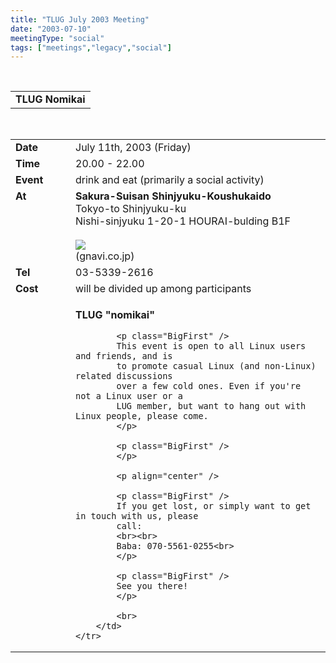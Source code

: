 ```yaml
---
title: "TLUG July 2003 Meeting"
date: "2003-07-10"
meetingType: "social"
tags: ["meetings","legacy","social"]
---
```


<br>

<table border="0" cellpadding="3" cellspacing="1" width="70%" /><tr>
		<td /><b>TLUG Nomikai</b></td></tr>
</table><br>

<table border="0" width="70%" cellpadding="1" cellspacing="1" />
	<tr />
		<td width="80" valign="top" /><b>Date</b></td>
		<td>July  11th, 2003 (Friday)<br></td>
	</tr>
	<tr />
		<td width="80" valign="top" /><b>Time</b></td>
		<td>20.00 - 22.00<br></td>
	</tr>
	<tr />
		<td width="80" valign="top" /><b>Event</b></td>
		<td>drink and eat (primarily a social activity)<br></td>
	</tr>
	<tr />
		<td width="80" valign="top" /><b>At</b></td>
		<td>
			<b>Sakura-Suisan Shinjyuku-Koushukaido</b><br>
			Tokyo-to  Shinjyuku-ku<br>
                   	Nishi-sinjyuku 1-20-1 HOURAI-bulding B1F<br>
                   	<br>
			<a href="http://r.gnavi.co.jp/g070328/map1.htm"><img src="http://r.gnavi.co.jp/g070328/img/g070328m.gif"></a><br>
			(gnavi.co.jp)
		</td>
	</tr>
	<tr />
		<td width="80" valign="top" /><b>Tel</b></td>
		<td>03-5339-2616 </td>
	</tr>
	<tr />
		<td width="80" valign="top" /><b>Cost</b></td>
		<td>will be divided up among participants<br></td>
	</tr>
	<tr />
		<td width="80" valign="top" />&nbsp;</td>
		<td>
			<p>
			<b>TLUG "nomikai"</b>
			</p>

			<p class="BigFirst" />
			This event is open to all Linux users and friends, and is
			to promote casual Linux (and non-Linux) related discussions
			over a few cold ones. Even if you're not a Linux user or a
			LUG member, but want to hang out with Linux people, please come.
			</p>

			<p class="BigFirst" />
			</p>
			
			<p align="center" />

			<p class="BigFirst" />
			If you get lost, or simply want to get in touch with us, please
			call:
			<br><br>
			Baba: 070-5561-0255<br>
			</p>

			<p class="BigFirst" />
			See you there!
			</p>

			<br>
		</td>
	</tr>


</table>
<br>
